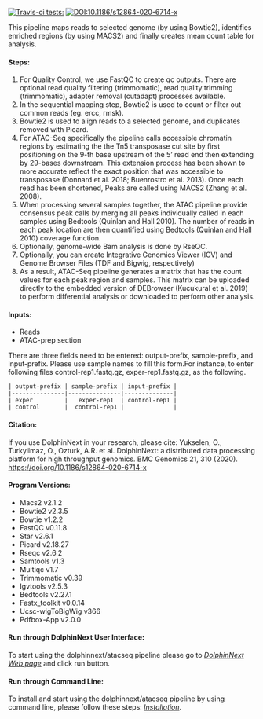[![Travis-ci tests:](https://travis-ci.org/dolphinnext/atacseq.svg?branch=master)](https://travis-ci.org/dolphinnext/atacseq) [![DOI:10.1186/s12864-020-6714-x](https://zenodo.org/badge/DOI/10.1186/s12864-020-6714-x.svg)](https://doi.org/10.1186/s12864-020-6714-x)

This pipeline maps reads to selected genome (by using Bowtie2), identifies enriched regions (by using MACS2) and finally creates mean count table for analysis. 
 
#### Steps:
  1. For Quality Control, we use FastQC to create qc outputs. There are optional read quality filtering (trimmomatic), read quality trimming (trimmomatic), adapter removal (cutadapt) processes available.
  2. In the sequential mapping step, Bowtie2 is used to count or filter out common reads (eg. ercc, rmsk). 
  3. Bowtie2 is used to align reads to a selected genome, and duplicates removed with Picard.
  4. For ATAC-Seq specifically the pipeline calls accessible chromatin regions by estimating the the Tn5 transposase cut site by first positioning on the 9-th base upstream of the 5’ read end then extending by 29-bases downstream. This extension process has been shown to more accurate reflect the exact position that was accessible to transposase (Donnard et al. 2018; Buenrostro et al. 2013). Once each read has been shortened, Peaks are called using MACS2 (Zhang et al. 2008).
  5. When processing several samples together, the ATAC pipeline provide consensus peak calls by merging all peaks individually called in each samples using Bedtools (Quinlan and Hall 2010). The number of reads in each peak location are then quantified using Bedtools (Quinlan and Hall 2010) coverage function.
  6. Optionally, genome-wide Bam analysis is done by RseQC.
  7. Optionally, you can create Integrative Genomics Viewer (IGV)  and Genome Browser Files (TDF and Bigwig, respectively)
  8. As a result, ATAC-Seq pipeline generates a matrix that has the count values for each peak region and samples. This matrix can be uploaded directly to the embedded version of DEBrowser (Kucukural et al. 2019) to perform differential analysis or downloaded to perform other analysis.

#### Inputs:

  - Reads
  - ATAC-prep section

There are three fields need to be entered: output-prefix, sample-prefix, and input-prefix. Please use sample names to fill this form.For instance, to enter following files control-rep1.fastq.gz, exper-rep1.fastq.gz,  as the following.

    | output-prefix | sample-prefix | input-prefix |
    |---------------|---------------|--------------|
    | exper         |   exper-rep1  | control-rep1 |
    | control       |  control-rep1 |              |

#### Citation:

If you use DolphinNext in your research, please cite: 
Yukselen, O., Turkyilmaz, O., Ozturk, A.R. et al. DolphinNext: a distributed data processing platform for high throughput genomics. BMC Genomics 21, 310 (2020). https://doi.org/10.1186/s12864-020-6714-x

#### Program Versions:
  - Macs2 v2.1.2
  - Bowtie2 v2.3.5
  - Bowtie v1.2.2
  - FastQC v0.11.8
  - Star v2.6.1
  - Picard v2.18.27
  - Rseqc v2.6.2
  - Samtools v1.3
  - Multiqc v1.7
  - Trimmomatic v0.39
  - Igvtools v2.5.3
  - Bedtools v2.27.1
  - Fastx_toolkit v0.0.14
  - Ucsc-wigToBigWig v366
  - Pdfbox-App v2.0.0

#### Run through DolphinNext User Interface:

To start using the dolphinnext/atacseq pipeline please go to [*DolphinNext Web page*](https://dolphinnext.umassmed.edu/index.php?np=1&id=485) and click run button.

#### Run through Command Line:

To install and start using the dolphinnext/atacseq pipeline by using command line, please follow these steps: [*Installation*](https://github.com/dolphinnext/atacseq/blob/master/docs/local.md).